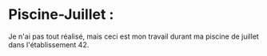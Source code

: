 # Piscine-Juillet :
Je n'ai pas tout réalisé, mais ceci est mon travail durant ma piscine de juillet dans l'établissement 42.

